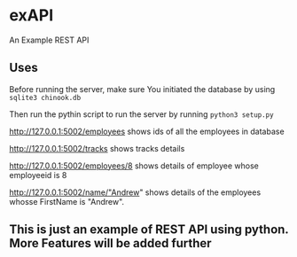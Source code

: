 # exAPI
An Example REST API 
## Uses
Before running the server, make sure You initiated the database
by using ``sqlite3 chinook.db``

Then run the pythin script to run the server by running ``python3 setup.py``

http://127.0.0.1:5002/employees shows ids of all the employees in database

http://127.0.0.1:5002/tracks shows tracks details

http://127.0.0.1:5002/employees/8 shows details of employee whose employeeid is 8

http://127.0.0.1:5002/name/"Andrew" shows details of the employees whosse FirstName is "Andrew".


## This is just an example of REST API using python. More Features will be added further
